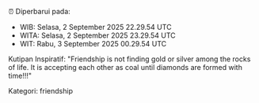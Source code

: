 ⏰ Diperbarui pada:
- WIB: Selasa, 2 September 2025 22.29.54 UTC
- WITA: Selasa, 2 September 2025 23.29.54 UTC
- WIT: Rabu, 3 September 2025 00.29.54 UTC

Kutipan Inspiratif:
"Friendship is not finding gold or silver among the rocks of life. It is accepting each other as coal until diamonds are formed with time!!!"


Kategori: friendship


